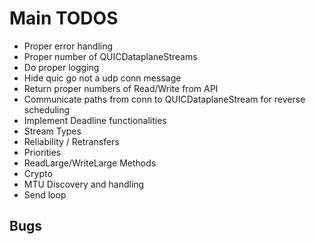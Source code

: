 # Main TODOS

- Proper error handling
- Proper number of QUICDataplaneStreams
- Do proper logging
- Hide quic go not a udp conn message
- Return proper numbers of Read/Write from API
- Communicate paths from conn to QUICDataplaneStream for reverse scheduling
- Implement Deadline functionalities
- Stream Types
- Reliability / Retransfers
- Priorities
- ReadLarge/WriteLarge Methods
- Crypto
- MTU Discovery and handling
- Send loop

## Bugs